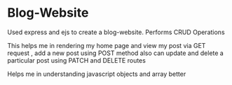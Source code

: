 # Blog-Website
Used express and ejs to create a blog-website. Performs CRUD Operations

This helps me in rendering my home page and view my post via GET request , add a new post using POST method also can update and delete a particular post using PATCH and DELETE routes

Helps me in understanding javascript objects and array better
